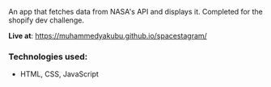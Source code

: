 An app that fetches data from NASA's API and displays it. Completed for the shopify dev challenge.

__Live at__: https://muhammedyakubu.github.io/spacestagram/

### Technologies used:
- HTML, CSS, JavaScript

